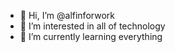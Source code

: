 - 👋 Hi, I’m @alfinforwork
- 👀 I’m interested in all of technology
- 🌱 I’m currently learning everything
<!-- - 💞️ I’m looking to collaborate on ... -->
<!-- - 📫 How to reach me ... -->

<!---
alfinforwork/alfinforwork is a ✨ special ✨ repository because its `README.md` (this file) appears on your GitHub profile.
You can click the Preview link to take a look at your changes.
--->

